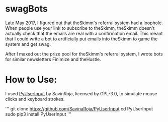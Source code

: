 # swagBots
Late May 2017, I figured out that theSkimm's referral system had a loophole. When people use your link to subscribe to theSkimm, theSkimm doesn't actually check that the emails are real with a confirmation email. This meant that I could write a bot to artificially put emails into theSkimm to game the system and get swag.

After I maxed out the prize pool for theSkimm's referral system, I wrote bots for similar newsletters Finimize and theHustle.

# How to Use:
I used [PyUserInput](https://github.com/SavinaRoja/PyUserInput) by SavinRoja, licensed by GPL-3.0, to simulate mouse clicks and keyboard strokes.

'''
git clone https://github.com/SavinaRoja/PyUserInput
cd PyUserInput
sudo pip3 install PyUserInput
'''
